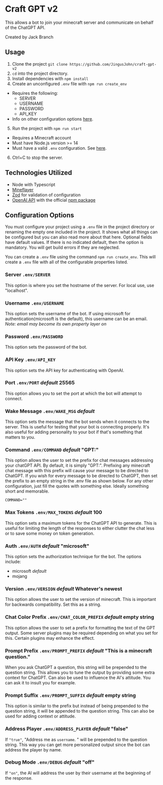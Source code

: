 # Craft GPT v2

This allows a bot to join your minecraft server and communicate on behalf of the ChatGPT API.

Created by Jack Branch

## Usage

1. Clone the project `git clone https://github.com/JingusJohn/craft-gpt-v2`
2. `cd` into the project directory.
3. Install dependencies with `npm install`
4. Create an unconfigured `.env` file with `npm run create_env`
  - Requires the following:
    - SERVER
    - USERNAME
    - PASSWORD
    - API_KEY
  - Info on other configuration options [here](#configuration-options).
5. Run the project with `npm run start`
  - Requires a Minecraft account
  - Must have Node.js version >= 14
  - Must have a valid `.env` configuration. See [here](#configuration-options).
6. Ctrl+C to stop the server.

## Technologies Utilized
- Node with Typescript
- [Mineflayer](https://github.com/PrismarineJS/mineflayer)
- [Zod](https://zod.dev) for validation of configuration
- [OpenAI API](https://openai.com/api/) with the official [npm package](https://openai.com/api/)

## Configuration Options

You must configure your project using a `.env` file in the project directory or
renaming the empty one included in the project. It shows what all things can be configured
but you can also read more about that here. Optional fields have default values. If there
is no indicated default, then the option is mandatory. You will get build errors if they
are neglected.

You can create a `.env` file using the command `npm run create_env`. This will create a `.env`
file with all of the configurable properties listed.

### Server `.env/SERVER`

This option is where you set the hostname of the server. For local use, use "localhost".

### **Username** `.env/USERNAME`

This option sets the username of the bot. If using microsoft for authentication(microsoft is
the default), this username can be an email. _Note: email may become its own property layer on_

### **Password** `.env/PASSWORD`

This option sets the password of the bot.

### **API Key** `.env/API_KEY`

This option sets the API key for authenticating with OpenAI.

### Port `.env/PORT` *default* 25565

This option allows you to set the port at which the bot will attempt to connect.

### Wake Message `.env/WAKE_MSG` *default* 

This option sets the message that the bot sends when it connects to the server. This is
useful for testing that your bot is connecting properly. It's also useful for adding personality
to your bot if that's something that matters to you.

### Command `.env/COMMAND` *default* "GPT:"

This option allows the user to set the prefix for chat messages addressing your chatGPT API.
By default, it is simply "GPT:". Prefixing any minecraft chat message with this prefix will
cause your message to be directed to ChatGPT. If you wish for every message to be directed to
ChatGPT, then set the prefix to an empty string in the .env file as shown below. For any other
configuration, just fill the quotes with something else. Ideally something short and memorable.

```
COMMAND=""
```

### Max Tokens `.env/MAX_TOKENS` *default* 100

This option sets a maximum tokens for the ChatGPT API to generate. This is useful for limiting
the length of the responses to either clutter the chat less or to save some money on token
generation.

### Auth `.env/AUTH` *default* "microsoft"

This option sets the authorization technique for the bot. The options include:

- microsoft *default*
- mojang

### Version `.env/VERSION` *default* Whatever's newest

This option allows the user to set the version of minecraft. This is important for backwards
compatibility. Set this as a string.

### Chat Color Prefix `.env/CHAT_COLOR_PREFIX` *default* empty string

This option allows the user to set a prefix for formatting the text of the GPT output. Some
server plugins may be required depending on what you set for this. Certain plugins may enhance
the effect.

### Prompt Prefix `.env/PROMPT_PREFIX` *default* "This is a minecraft question."

When you ask ChatGPT a question, this string will be prepended to the question string. This
allows you to tune the output by providing some extra context for ChatGPT. Can also be used to
influence the AI's attitude. You can ask it to insult you for example.

### Prompt Suffix `.env/PROMPT_SUFFIX` *default* empty string

This option is similar to the prefix but instead of being prepended to the question string, it
will be appended to the question string. This can also be used for adding context or attitude.

### Address Player `.env/ADDRESS_PLAYER` *default* "false"

If `"true"`, "Address me as `username`. " will be prepended to the question string. This way you can
get more personalized output since the bot can address the player by name.

### Debug Mode `.env/DEBUG` *default* "off"

If `"on"`, the AI will address the user by their username at the beginning of the response.

